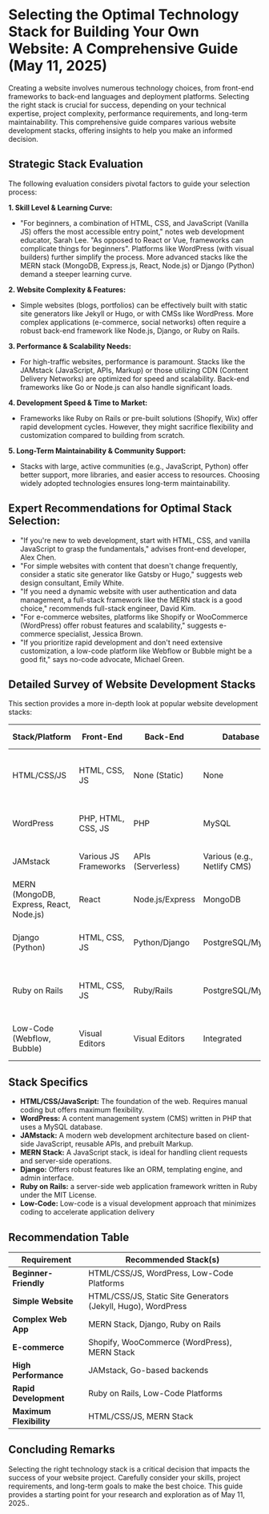 # Selecting the Optimal Technology Stack for Building Your Own Website: A Comprehensive Guide (May 11, 2025)

Creating a website involves numerous technology choices, from front-end frameworks to back-end languages and deployment platforms. Selecting the right stack is crucial for success, depending on your technical expertise, project complexity, performance requirements, and long-term maintainability. This comprehensive guide compares various website development stacks, offering insights to help you make an informed decision.

## Strategic Stack Evaluation

The following evaluation considers pivotal factors to guide your selection process:

**1. Skill Level & Learning Curve:**

*   "For beginners, a combination of HTML, CSS, and JavaScript (Vanilla JS) offers the most accessible entry point," notes web development educator, Sarah Lee. "As opposed to React or Vue, frameworks can complicate things for beginners". Platforms like WordPress (with visual builders) further simplify the process. More advanced stacks like the MERN stack (MongoDB, Express.js, React, Node.js) or Django (Python) demand a steeper learning curve.

**2. Website Complexity & Features:**

*   Simple websites (blogs, portfolios) can be effectively built with static site generators like Jekyll or Hugo, or with CMSs like WordPress. More complex applications (e-commerce, social networks) often require a robust back-end framework like Node.js, Django, or Ruby on Rails.

**3. Performance & Scalability Needs:**

*   For high-traffic websites, performance is paramount. Stacks like the JAMstack (JavaScript, APIs, Markup) or those utilizing CDN (Content Delivery Networks) are optimized for speed and scalability. Back-end frameworks like Go or Node.js can also handle significant loads.

**4. Development Speed & Time to Market:**

*   Frameworks like Ruby on Rails or pre-built solutions (Shopify, Wix) offer rapid development cycles. However, they might sacrifice flexibility and customization compared to building from scratch.

**5. Long-Term Maintainability & Community Support:**

*   Stacks with large, active communities (e.g., JavaScript, Python) offer better support, more libraries, and easier access to resources. Choosing widely adopted technologies ensures long-term maintainability.

## Expert Recommendations for Optimal Stack Selection:

*   "If you're new to web development, start with HTML, CSS, and vanilla JavaScript to grasp the fundamentals," advises front-end developer, Alex Chen.
*   "For simple websites with content that doesn't change frequently, consider a static site generator like Gatsby or Hugo," suggests web design consultant, Emily White.
*   "If you need a dynamic website with user authentication and data management, a full-stack framework like the MERN stack is a good choice," recommends full-stack engineer, David Kim.
*   "For e-commerce websites, platforms like Shopify or WooCommerce (WordPress) offer robust features and scalability," suggests e-commerce specialist, Jessica Brown.
*   "If you prioritize rapid development and don't need extensive customization, a low-code platform like Webflow or Bubble might be a good fit," says no-code advocate, Michael Green.

## Detailed Survey of Website Development Stacks

This section provides a more in-depth look at popular website development stacks:

| Stack/Platform       | Front-End         | Back-End           | Database           | Use Cases                                    | Learning Curve | Community Support | Scalability | Development Speed |
|-----------------------|-------------------|--------------------|--------------------|----------------------------------------------|----------------|-----------------|-------------|-------------------|
| HTML/CSS/JS         | HTML, CSS, JS     | None (Static)      | None              | Simple websites, landing pages, portfolios        | Low            | Excellent       | High        | Medium            |
| WordPress             | PHP, HTML, CSS, JS| PHP               | MySQL              | Blogs, small business websites, content sites   | Low            | Excellent       | Medium        | Fast              |
| JAMstack              | Various JS Frameworks | APIs (Serverless) | Various (e.g., Netlify CMS) | Fast, secure, scalable websites             | Moderate       | Good          | Excellent   | Medium            |
| MERN (MongoDB, Express, React, Node.js) | React             | Node.js/Express   | MongoDB            | Complex web applications, e-commerce          | High           | Good          | High        | Medium            |
| Django (Python)       | HTML, CSS, JS     | Python/Django      | PostgreSQL/MySQL   | Data-driven web applications, APIs               | High           | Excellent       | High        | Medium            |
| Ruby on Rails         | HTML, CSS, JS     | Ruby/Rails        | PostgreSQL/MySQL   | Rapid development, convention-over-configuration | High           | Good          | Medium        | Fast              |
| Low-Code (Webflow, Bubble) | Visual Editors    | Visual Editors   | Integrated       | Rapid prototyping, simple web applications        | Low            | Moderate        | Low         | Very Fast         |

## Stack Specifics

* **HTML/CSS/JavaScript:** The foundation of the web. Requires manual coding but offers maximum flexibility.
*   **WordPress:** A content management system (CMS) written in PHP that uses a MySQL database.
* **JAMstack:** A modern web development architecture based on client-side JavaScript, reusable APIs, and prebuilt Markup.
*   **MERN Stack:** A JavaScript stack, is ideal for handling client requests and server-side operations.
*   **Django:** Offers robust features like an ORM, templating engine, and admin interface.
*   **Ruby on Rails:** a server-side web application framework written in Ruby under the MIT License.
*   **Low-Code:** Low-code is a visual development approach that minimizes coding to accelerate application delivery

## Recommendation Table

| Requirement               | Recommended Stack(s)                                       |
|---------------------------|-----------------------------------------------------------|
| **Beginner-Friendly**     | HTML/CSS/JS, WordPress, Low-Code Platforms               |
| **Simple Website**        | HTML/CSS/JS, Static Site Generators (Jekyll, Hugo), WordPress |
| **Complex Web App**        | MERN Stack, Django, Ruby on Rails                           |
| **E-commerce**            | Shopify, WooCommerce (WordPress), MERN Stack               |
| **High Performance**       | JAMstack, Go-based backends                                  |
| **Rapid Development**     | Ruby on Rails, Low-Code Platforms                           |
| **Maximum Flexibility**   | HTML/CSS/JS, MERN Stack                                     |

## Concluding Remarks

Selecting the right technology stack is a critical decision that impacts the success of your website project. Carefully consider your skills, project requirements, and long-term goals to make the best choice. This guide provides a starting point for your research and exploration as of May 11, 2025..

